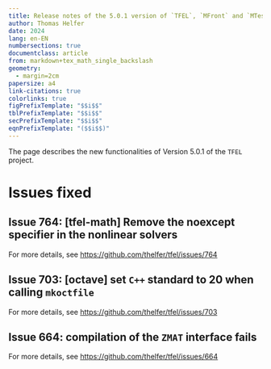 ```yaml
---
title: Release notes of the 5.0.1 version of `TFEL`, `MFront` and `MTest`
author: Thomas Helfer
date: 2024
lang: en-EN
numbersections: true
documentclass: article
from: markdown+tex_math_single_backslash
geometry:
  - margin=2cm
papersize: a4
link-citations: true
colorlinks: true
figPrefixTemplate: "$$i$$"
tblPrefixTemplate: "$$i$$"
secPrefixTemplate: "$$i$$"
eqnPrefixTemplate: "($$i$$)"
---
```


The page describes the new functionalities of Version 5.0.1 of the
`TFEL` project.
 
# Issues fixed

## Issue 764: [tfel-math] Remove the noexcept specifier in the nonlinear solvers

For more details, see <https://github.com/thelfer/tfel/issues/764>

## Issue 703: [octave] set `C++` standard to 20 when calling `mkoctfile`

For more details, see <https://github.com/thelfer/tfel/issues/703>

## Issue 664: compilation of the `ZMAT` interface  fails

For more details, see <https://github.com/thelfer/tfel/issues/664>
